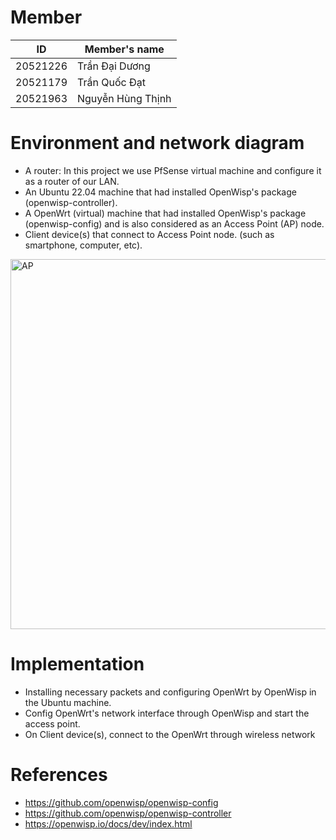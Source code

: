 # Member

|  ID       |  Member's name     |
| --------- | ------------------ |
|  20521226 |  Trần Đại Dương    |
|  20521179 |  Trần Quốc Đạt     |
|  20521963 |  Nguyễn Hùng Thịnh |

# Environment and network diagram
- A router: In this project we use PfSense virtual machine and configure it as a router of our LAN.
- An Ubuntu 22.04 machine that had installed OpenWisp's package (openwisp-controller).
- A OpenWrt (virtual) machine that had installed OpenWisp's package (openwisp-config) and is also considered as an Access Point (AP) node.
- Client device(s) that connect to Access Point node. (such as smartphone, computer, etc).

<img width="890" height="592" alt="AP" src="https://github.com/user-attachments/assets/904c1900-4ce1-4fa9-9471-767bfda6284a" />


# Implementation
- Installing necessary packets and configuring OpenWrt by OpenWisp in the Ubuntu machine.
- Config OpenWrt's network interface through OpenWisp and start the access point.
- On Client device(s), connect to the OpenWrt through wireless network

# References
- https://github.com/openwisp/openwisp-config
- https://github.com/openwisp/openwisp-controller
- https://openwisp.io/docs/dev/index.html
